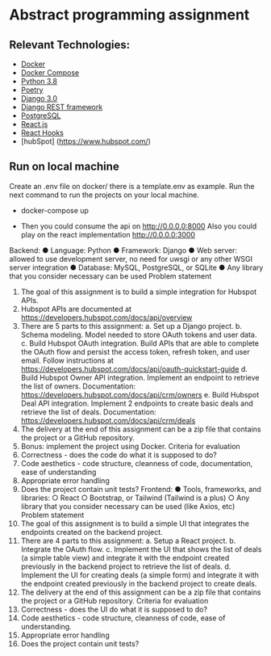 # Abstract programming assignment
## Relevant Technologies:
* [Docker](https://www.docker.com/)
* [Docker Compose](https://docs.docker.com/compose/) 
* [Python 3.8](https://docs.python.org/3/)
* [Poetry](https://python-poetry.org/)
* [Django 3.0](https://docs.djangoproject.com/en/3.1/releases/3.0/)
* [Django REST framework](https://www.django-rest-framework.org/)
* [PostgreSQL](https://www.postgresql.org/)
* [React.js](https://reactjs.org/)
* [React Hooks](https://reactjs.org/docs/hooks-overview.html)
* [hubSpot] (https://www.hubspot.com/)


## Run on local machine
Create an .env file on docker/ there is a template.env as example.
Run the next command to run the projects on your local machine.

* docker-compose up

* Then you could consume the api on http://0.0.0.0:8000
Also you could play on the react implementation http://0.0.0.0:3000


Backend:
● Language: Python
● Framework: Django
● Web server: allowed to use development server, no need for uwsgi or any other
WSGI server integration
● Database: MySQL, PostgreSQL, or SQLite
● Any library that you consider necessary can be used
Problem statement
1. The goal of this assignment is to build a simple integration for Hubspot APIs.
2. Hubspot APIs are documented at https://developers.hubspot.com/docs/api/overview
3. There are 5 parts to this assignment:
a. Set up a Django project.
b. Schema modeling. Model needed to store OAuth tokens and user data.
c. Build Hubspot OAuth integration. Build APIs that are able to complete the OAuth
flow and persist the access token, refresh token, and user email. Follow
instructions at https://developers.hubspot.com/docs/api/oauth-quickstart-guide
d. Build Hubspot Owner API integration. Implement an endpoint to retrieve the list of
owners. Documentation: https://developers.hubspot.com/docs/api/crm/owners
e. Build Hubspot Deal API integration. Implement 2 endpoints to create basic deals
and retrieve the list of deals. Documentation:
https://developers.hubspot.com/docs/api/crm/deals
4. The delivery at the end of this assignment can be a zip file that contains the project or a
GitHub repository.
5. Bonus: implement the project using Docker.
Criteria for evaluation
1. Correctness - does the code do what it is supposed to do?
2. Code aesthetics - code structure, cleanness of code, documentation, ease of
understanding
3. Appropriate error handling
4. Does the project contain unit tests?
Frontend:
● Tools, frameworks, and libraries:
○ React
○ Bootstrap, or Tailwind (Tailwind is a plus)
○ Any library that you consider necessary can be used (like Axios, etc)
Problem statement
1. The goal of this assignment is to build a simple UI that integrates the endpoints created
on the backend project.
2. There are 4 parts to this assignment:
a. Setup a React project.
b. Integrate the OAuth flow.
c. Implement the UI that shows the list of deals (a simple table view) and integrate it
with the endpoint created previously in the backend project to retrieve the list of
deals.
d. Implement the UI for creating deals (a simple form) and integrate it with the
endpoint created previously in the backend project to create deals.
3. The delivery at the end of this assignment can be a zip file that contains the project or a
GitHub repository.
Criteria for evaluation
5. Correctness - does the UI do what it is supposed to do?
6. Code aesthetics - code structure, cleanness of code, ease of understanding.
7. Appropriate error handling
8. Does the project contain unit tests?

